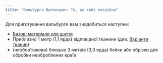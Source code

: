 ```yaml
---
title: "Вальбурга Ваппенрок: Те, що тобі потрібно"
---
```


Для приготування вальбурги вам знадобиться наступне:

- [Базові матеріали для шиття](/docs/sewing/basic-sewing-supplies)
- Приблизно 1 метр (1,1 ярда) відповідної тканини (див. [Варіанти тканин](/docs/patterns/walburga/fabric))
- (необов'язково) близько 3 метрів (3,3 ярда) бейки або обрізки для обробки необроблених країв
